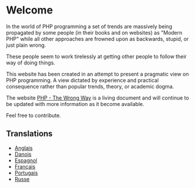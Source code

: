 # Welcome #

In the world of PHP programming a set of trends are massively being propagated by some people (in their books and on websites) as "Modern PHP" while all other approaches are frowned upon as backwards, stupid, or just plain wrong.

These people seem to work tirelessly at getting other people to follow their way of doing things.

This website has been created in an attempt to present a pragmatic view on PHP programming. A view dictated by experience and practical consequence rather than popular trends, theory, or academic dogma.

The website [PHP - The Wrong Way](http://www.phpthewrongway.com/) is a living document and will continue to be updated with more information as it become available.

Feel free to contribute.

## Translations ##

* [Anglais](http://www.phpthewrongway.com/)
* [Danois](http://www.phpthewrongway.com/da/)
* [Espagnol](http://www.phpthewrongway.com/es/)
* [Français](http://www.phpthewrongway.com/fr)
* [Portugais](http://www.phpthewrongway.com/pt_br/)
* [Russe](http://www.phpthewrongway.com/ru/)
